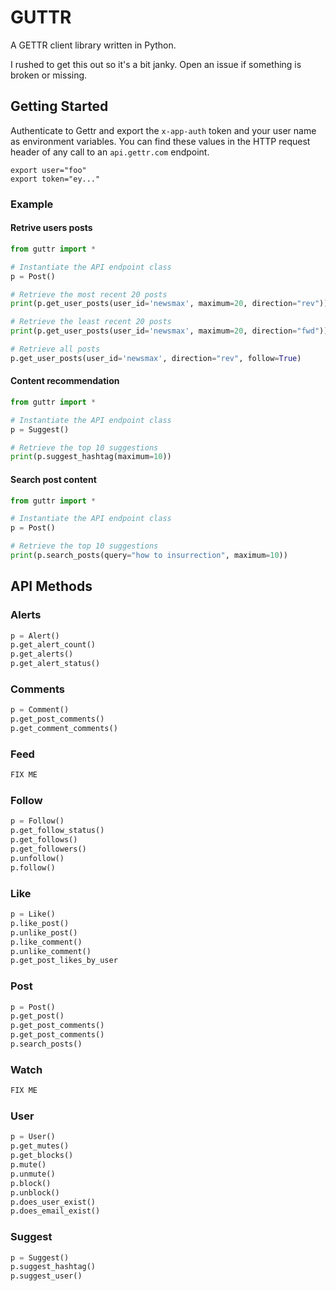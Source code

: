# GUTTR

A GETTR client library written in Python.

I rushed to get this out so it's a bit janky. Open an issue if something is broken or missing.

## Getting Started

Authenticate to Gettr and export the `x-app-auth` token and your user name as environment variables.
You can find these values in the HTTP request header of any call to an `api.gettr.com` endpoint.
```shell
export user="foo"
export token="ey..."
```

### Example
#### Retrive users posts
```python
from guttr import *

# Instantiate the API endpoint class
p = Post()

# Retrieve the most recent 20 posts
print(p.get_user_posts(user_id='newsmax', maximum=20, direction="rev"))

# Retrieve the least recent 20 posts
print(p.get_user_posts(user_id='newsmax', maximum=20, direction="fwd"))

# Retrieve all posts
p.get_user_posts(user_id='newsmax', direction="rev", follow=True)
```

#### Content recommendation
```python
from guttr import *

# Instantiate the API endpoint class
p = Suggest()

# Retrieve the top 10 suggestions
print(p.suggest_hashtag(maximum=10))
```

#### Search post content
```python
from guttr import *

# Instantiate the API endpoint class
p = Post()

# Retrieve the top 10 suggestions
print(p.search_posts(query="how to insurrection", maximum=10))
```

## API Methods

### Alerts

```python
p = Alert()
p.get_alert_count()
p.get_alerts()
p.get_alert_status()
```

### Comments

```python
p = Comment()
p.get_post_comments()
p.get_comment_comments()
```

### Feed

```python
FIX ME
```

### Follow

```python
p = Follow()
p.get_follow_status()
p.get_follows()
p.get_followers()
p.unfollow()
p.follow()
```

### Like

```python
p = Like()
p.like_post()
p.unlike_post()
p.like_comment()
p.unlike_comment()
p.get_post_likes_by_user
```

### Post

```python
p = Post()
p.get_post()
p.get_post_comments()
p.get_post_comments()
p.search_posts()
```

### Watch

```python
FIX ME
```

### User

```python
p = User()
p.get_mutes()
p.get_blocks()
p.mute()
p.unmute()
p.block()
p.unblock()
p.does_user_exist()
p.does_email_exist()
```

### Suggest

```python
p = Suggest()
p.suggest_hashtag()
p.suggest_user()
```

